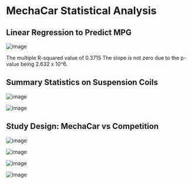 # MechaCar Statistical Analysis

## Linear Regression to Predict MPG
![image](https://user-images.githubusercontent.com/108503112/209709113-8afd1398-0e87-4759-9629-c0b0874a608f.png)

The multiple R-squared value of 0.3715
The slope is not zero due to the p-value being 2.632 x 10^6.

## Summary Statistics on Suspension Coils
![image](https://user-images.githubusercontent.com/108503112/209722720-fede5a79-7c08-4c52-be3a-380c545e1fcd.png)

![image](https://user-images.githubusercontent.com/108503112/209722744-eaca25a1-a9a2-48a8-a30f-dfcc90ae802c.png)

## Study Design: MechaCar vs Competition
![image](https://user-images.githubusercontent.com/108503112/209742923-3353f46b-c5e9-4f14-a474-392281da9490.png)


![image](https://user-images.githubusercontent.com/108503112/209882414-ab601c70-f6c6-43b5-ad6a-ff7c36a35c8a.png)

![image](https://user-images.githubusercontent.com/108503112/209882429-a3f1a41d-9fcb-4aab-9288-a381e947733a.png)

![image](https://user-images.githubusercontent.com/108503112/209882502-2ea0dfe1-ed71-4cdd-b575-8bb7bf6d0cbc.png)
